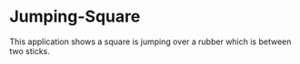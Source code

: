 # Jumping-Square
This application shows a square is jumping over a rubber which is between two sticks.
